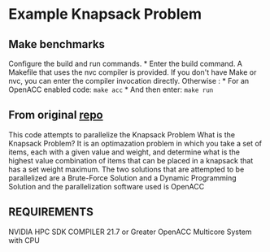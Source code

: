 # Example Knapsack Problem

## Make benchmarks

Configure the build and run commands.
    * Enter the build command. A Makefile that uses the nvc compiler is provided. If you don't have Make or nvc, you can enter the compiler invocation directly. Otherwise :
        * For an OpenACC enabled code: `make acc`
    * And then enter: `make run`

## From original [repo](https://github.com/bdelled/Parallel_Project)

This code attempts to parallelize the Knapsack Problem What is the Knapsack Problem? It is an optimazation problem in which you take a set of items, each with a given value and weight, and determine what is the highest value combination of items that can be placed in a knapsack that has a set weight maximum. The two solutions that are attempted to be parallelized are a Brute-Force Solution and a Dynamic Programming Solution and the parallelization software used is OpenACC

## REQUIREMENTS

NVIDIA HPC SDK COMPILER 21.7 or Greater
OpenACC
Multicore System with CPU